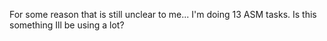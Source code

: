 For some reason that is still unclear to me... I'm doing 13 ASM tasks.
Is this something Ill be using a lot?
